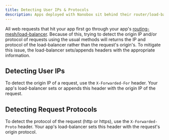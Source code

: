 ```yaml
---
title: Detecting User IPs & Protocols
description: Apps deployed with Nanobox sit behind their router/load-balancer. Certain HTTP headers must be used to detect the origin IP and protocols of requests.
---
```


All web requests that hit your app first go through your app's [routing-mesh/load-balancer](/live-app-management/platform-components/#mesh). Because of this, trying to detect the origin IP and/or protocol of requests using the usual methods will returns the IP and protocol of the load-balancer rather than the request's origin's. To mitigate this issue, the load-balancer sets/appends headers with the appropriate information.

## Detecting User IPs
To detect the origin IP of a request, use the `X-Forwarded-For` header. Your app's load-balancer sets or appends this header with the origin IP of the request.

## Detecting Request Protocols
To detect the protocol of the request (http or https), use the `X-Forwarded-Proto` header. Your app's load-balancer sets this header with the request's origin protocol.
